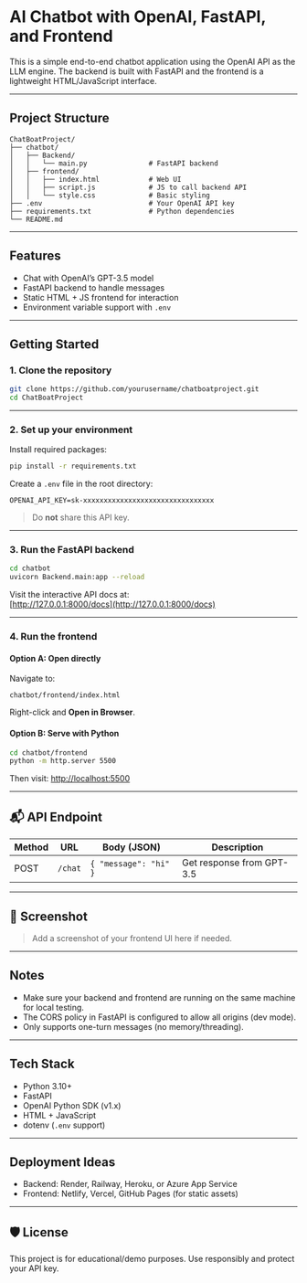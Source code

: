 #  AI Chatbot with OpenAI, FastAPI, and Frontend

This is a simple end-to-end chatbot application using the OpenAI API as the LLM engine. The backend is built with FastAPI and the frontend is a lightweight HTML/JavaScript interface.

---

##  Project Structure

```
ChatBoatProject/
├── chatbot/
│   ├── Backend/
│   │   └── main.py               # FastAPI backend
│   ├── frontend/
│   │   ├── index.html            # Web UI
│   │   ├── script.js             # JS to call backend API
│   │   └── style.css             # Basic styling
├── .env                          # Your OpenAI API key
├── requirements.txt              # Python dependencies
└── README.md
```

---

##  Features

- Chat with OpenAI’s GPT-3.5 model
- FastAPI backend to handle messages
- Static HTML + JS frontend for interaction
- Environment variable support with `.env`

---

##  Getting Started

### 1. Clone the repository

```bash
git clone https://github.com/yourusername/chatboatproject.git
cd ChatBoatProject
```

---

### 2. Set up your environment

Install required packages:

```bash
pip install -r requirements.txt
```

Create a `.env` file in the root directory:

```
OPENAI_API_KEY=sk-xxxxxxxxxxxxxxxxxxxxxxxxxxxxxxxx
```

>  Do **not** share this API key.

---

### 3. Run the FastAPI backend

```bash
cd chatbot
uvicorn Backend.main:app --reload
```

Visit the interactive API docs at:  
[http://127.0.0.1:8000/docs](http://127.0.0.1:8000/docs)

---

### 4. Run the frontend

####  Option A: Open directly

Navigate to:

```
chatbot/frontend/index.html
```

Right-click and **Open in Browser**.

####  Option B: Serve with Python

```bash
cd chatbot/frontend
python -m http.server 5500
```

Then visit: [http://localhost:5500](http://localhost:5500)

---

## 📬 API Endpoint

| Method | URL               | Body (JSON)             | Description              |
|--------|-------------------|-------------------------|--------------------------|
| POST   | `/chat`           | `{ "message": "hi" }`   | Get response from GPT-3.5 |

---

## 📸 Screenshot

> Add a screenshot of your frontend UI here if needed.

---

##  Notes

- Make sure your backend and frontend are running on the same machine for local testing.
- The CORS policy in FastAPI is configured to allow all origins (dev mode).
- Only supports one-turn messages (no memory/threading).

---

##  Tech Stack

- Python 3.10+
- FastAPI
- OpenAI Python SDK (v1.x)
- HTML + JavaScript
- dotenv (`.env` support)

---

##  Deployment Ideas

- Backend: Render, Railway, Heroku, or Azure App Service
- Frontend: Netlify, Vercel, GitHub Pages (for static assets)

---

## 🛡 License

This project is for educational/demo purposes. Use responsibly and protect your API key.
